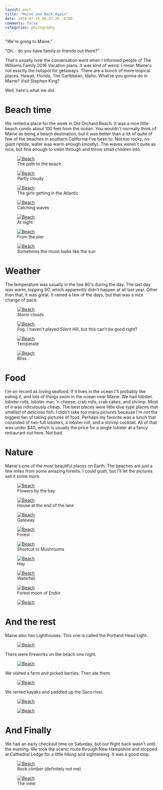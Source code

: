 ```yaml
---
layout: post
title: "Maine and Back Again"
date: 2016-07-25 08:47:36 -0700
comments: false
categories: photography
---
```


"We're going to Maine."

"Oh... do you have family or friends out there?"

That's usually how the conversation went when I informed people of The Williams Family 2016 Vacation plans. It was kind of weird. I mean Maine's not exactly the hotspot for getaways. There are a bunch of more tropical places. Hawaii, Florida, The Caribbean, Idaho. What're you gonna do in Maine? Visit Stephen King?

Well, here's what we did.

# Beach time
We rented a place for the week in Old Orchard Beach. It was a nice little beach condo about 100 feet from the ocean. You wouldn't normally think of Maine as being a beach destination, but it was better than a lot of quite of few of the beaches in southern California I've been to. Not too rocky, no giant riptide, water was warm enough (mostly). The waves weren't quite as nice, but fine enough to swim through and throw small children into.

<figure class="center">
    <a href="http://swilliams.me/static/photos/maine/beach0-full.jpg"><img alt="Beach" src="http://swilliams.me/static/photos/maine/beach0.jpg"></a>
    <figcaption>The path to the beach</figcaption>
</figure>

<figure class="center">
    <a href="http://swilliams.me/static/photos/maine/beach1-full.jpg"><img alt="Beach" src="http://swilliams.me/static/photos/maine/beach1.jpg"></a>
    <figcaption>Partly cloudy</figcaption>
</figure>

<figure class="center">
    <a href="http://swilliams.me/static/photos/maine/beach2-full.jpg"><img alt="Beach" src="http://swilliams.me/static/photos/maine/beach2.jpg"></a>
    <figcaption>The girls getting in the Atlantic</figcaption>
</figure>

<figure class="center">
    <a href="http://swilliams.me/static/photos/maine/beach3-full.jpg"><img alt="Beach" src="http://swilliams.me/static/photos/maine/beach3.jpg"></a>
    <figcaption>Catching waves</figcaption>
</figure>

<figure class="center">
    <a href="http://swilliams.me/static/photos/maine/beach5-full.jpg"><img alt="Beach" src="http://swilliams.me/static/photos/maine/beach5.jpg"></a>
    <figcaption>At night</figcaption>
</figure>

<figure class="center">
    <a href="http://swilliams.me/static/photos/maine/beach4-full.jpg"><img alt="Beach" src="http://swilliams.me/static/photos/maine/beach4.jpg"></a>
    <figcaption>From the pier</figcaption>
</figure>

<figure class="center">
    <a href="http://swilliams.me/static/photos/maine/beach6-full.jpg"><img alt="Beach" src="http://swilliams.me/static/photos/maine/beach6.jpg"></a>
    <figcaption>Sometimes the moon looks like the sun</figcaption>
</figure>


# Weather
The temperature was usually in the low 80's during the day. The last day was warm, topping 90, which apparently didn't happen at all last year. Other than that, it was great. It rained a few of the days, but that was a nice change of pace.

<figure class="center">
    <a href="http://swilliams.me/static/photos/maine/weather1-full.jpg"><img alt="Beach" src="http://swilliams.me/static/photos/maine/weather1.jpg"></a>
    <figcaption>Storm clouds</figcaption>
</figure>

<figure class="center">
    <a href="http://swilliams.me/static/photos/maine/weather2-full.jpg"><img alt="Beach" src="http://swilliams.me/static/photos/maine/weather2.jpg"></a>
    <figcaption>Fog. I haven't played Silent Hill, but this can't be good right?</figcaption>
</figure>

<figure class="center">
    <a href="http://swilliams.me/static/photos/maine/weather3-full.jpg"><img alt="Beach" src="http://swilliams.me/static/photos/maine/weather3.jpg"></a>
    <figcaption>Temperate</figcaption>
</figure>

<figure class="center">
    <a href="http://swilliams.me/static/photos/maine/weather4-full.jpg"><img alt="Beach" src="http://swilliams.me/static/photos/maine/weather4.jpg"></a>
    <figcaption>Bliss</figcaption>
</figure>

# Food
I'm on record as loving seafood. If it lives in the ocean I'll probably like eating it, and lots of things swim in the ocean near Maine. We had lobster, lobster rolls, lobster mac 'n cheese, crab rolls, crab cakes, and shrimp. Most of it was ridiculously cheap. The best places were little dive type places that smelled of delicious fish. I didn't take too many pictures because I'm not the biggest fan of taking pictures of food. Perhaps my favorite was a lunch that consisted of two full lobsters, a lobster roll, and a shrimp cocktail. All of that was under $40, which is usually the price for a single lobster at a fancy restaurant out here. Not bad.

# Nature
Maine's one of the most beautiful places on Earth. The beaches are just a few miles from some amazing forests. I could gush, but I'll let the pictures sell it some more.

<figure class="center">
    <a href="http://swilliams.me/static/photos/maine/nature1-full.jpg"><img alt="Beach" src="http://swilliams.me/static/photos/maine/nature1.jpg"></a>
    <figcaption>Flowers by the bay</figcaption>
</figure>

<figure class="center">
    <a href="http://swilliams.me/static/photos/maine/nature2-full.jpg"><img alt="Beach" src="http://swilliams.me/static/photos/maine/nature2.jpg"></a>
    <figcaption>House at the end of the lane</figcaption>
</figure>

<figure class="center">
    <a href="http://swilliams.me/static/photos/maine/nature3-full.jpg"><img alt="Beach" src="http://swilliams.me/static/photos/maine/nature3.jpg"></a>
    <figcaption>Gateway</figcaption>
</figure>
<figure class="center">
    <a href="http://swilliams.me/static/photos/maine/nature4-full.jpg"><img alt="Beach" src="http://swilliams.me/static/photos/maine/nature4.jpg"></a>
    <figcaption>Forest</figcaption>
</figure>

<figure class="center">
    <a href="http://swilliams.me/static/photos/maine/nature5-full.jpg"><img alt="Beach" src="http://swilliams.me/static/photos/maine/nature5.jpg"></a>
    <figcaption>Shortcut to Mushrooms</figcaption>
</figure>

<figure class="center">
    <a href="http://swilliams.me/static/photos/maine/nature6-full.jpg"><img alt="Beach" src="http://swilliams.me/static/photos/maine/nature6.jpg"></a>
    <figcaption>Hay</figcaption>
</figure>
<figure class="center">
    <a href="http://swilliams.me/static/photos/maine/nature7-full.jpg"><img alt="Beach" src="http://swilliams.me/static/photos/maine/nature7.jpg"></a>
    <figcaption>Waterfall</figcaption>
</figure>

<figure class="center">
    <a href="http://swilliams.me/static/photos/maine/nature8-full.jpg"><img alt="Beach" src="http://swilliams.me/static/photos/maine/nature8.jpg"></a>
    <figcaption>Forest moon of Endor</figcaption>
</figure>

<figure class="center">
    <a href="http://swilliams.me/static/photos/maine/nature9-full.jpg"><img alt="Beach" src="http://swilliams.me/static/photos/maine/nature9.jpg"></a>
</figure>

# And the rest
Maine also has Lighthouses. This one is called the Portland Head Light.

<figure class="center">
    <a href="http://swilliams.me/static/photos/maine/lighthouse-full.jpg"><img alt="Beach" src="http://swilliams.me/static/photos/maine/lighthouse.jpg"></a>
</figure>

There were fireworks on the beach one night.

<figure class="center">
    <a href="http://swilliams.me/static/photos/maine/fireworks-full.jpg"><img alt="Beach" src="http://swilliams.me/static/photos/maine/fireworks.jpg"></a>
</figure>

We visited a farm and picked berries. Then ate them. 

<figure class="center">
    <a href="http://swilliams.me/static/photos/maine/berries-full.jpg"><img alt="Beach" src="http://swilliams.me/static/photos/maine/berries.jpg"></a>
</figure>

We rented kayaks and paddled up the Saco river. 

<figure class="center">
    <a href="http://swilliams.me/static/photos/maine/kayak1-full.jpg"><img alt="Beach" src="http://swilliams.me/static/photos/maine/kayak1.jpg"></a>
</figure>

<figure class="center">
    <a href="http://swilliams.me/static/photos/maine/kayak2-full.jpg"><img alt="Beach" src="http://swilliams.me/static/photos/maine/kayak2.jpg"></a>
</figure>

# And Finally
We had an early checkout time on Saturday, but our flight back wasn't until the evening. We took the scenic route through New Hampshire and stopped at Cathedral Ledge for a little hiking and sightseeing. It was a good stop.

<figure class="center">
    <a href="http://swilliams.me/static/photos/maine/nh1-full.jpg"><img alt="Beach" src="http://swilliams.me/static/photos/maine/nh1.jpg"></a>
    <figcaption>Rock climber (definitely not me)</figcaption>
</figure>

<figure class="center">
    <a href="http://swilliams.me/static/photos/maine/NH-Pano-Color-full.jpg"><img alt="Beach" src="http://swilliams.me/static/photos/maine/NH-Pano-Color.jpg"></a>
    <figcaption>The view</figcaption>
</figure>
